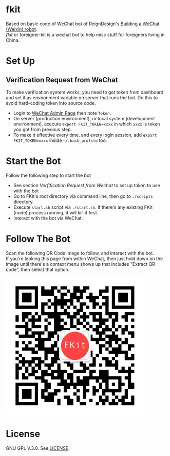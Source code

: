 # fkit

Based on basic code of WeChat bot of ReignDesign's [Building a WeChat (Weixin) robot](http://blog.reigndesign.com/blog/building-a-wechat-weixin-robot/).  
*fkit* or foreigner-kit is a wechat bot to help misc stuff for foreigners living in China. 

# Set Up

## Verification Request from WeChat

To make verification system works, you need to get token from dashboard and set it as environment variable on server that runs the bot. Do this to avoid hard-coding token into source code.

* Login to [WeChat Admin Page](https://mp.weixin.qq.com) then note `Token`.
* On server (production environment), or local system (development environment), execute `export FKIT_TOKEN=xxxx` in which `xxxx` is token you got from previous step.
* To make it effective every time, and every login session, add `export FKIT_TOKEN=xxxx` inside `~/.bash_profile` too.

# Start the Bot

Follow the following step to start the bot
* See section *Verfification Request from Wechat* to set up token to use with the bot
* Go to FKit's root directory via command line, then go to `./scripts` directory.
* Execute `start.sh` script via `./start.sh`. If there's any existing FKit (node) process running, it will kill it first.
* Interact with the bot via WeChat.

# Follow The Bot

Scan the following QR Code image to follow, and interact with the bot.  
If you're looking this page from within WeChat, then just hold down on the image until there's a context menu shows up that includes "Extract QR code", then select that option.

![fkit qr code](qrcode-fkit-wechat-bot.jpg)

# License
GNU GPL V.3.0. See [LICENSE](https://github.com/haxpor/fkit/blob/master/LICENSE).

